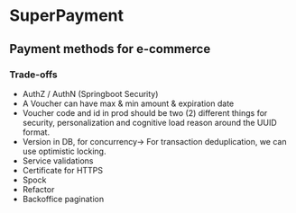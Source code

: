# SuperPayment

## Payment methods for e-commerce

### Trade-offs

- AuthZ / AuthN (Springboot Security)
- A Voucher can have max & min amount & expiration date
- Voucher code and id in prod should be two (2) different things for security, personalization and cognitive load reason around the UUID format.
- Version in DB, for concurrency-> For transaction deduplication, we can use optimistic locking.
- Service validations
- Certificate for HTTPS
- Spock
- Refactor
- Backoffice pagination
